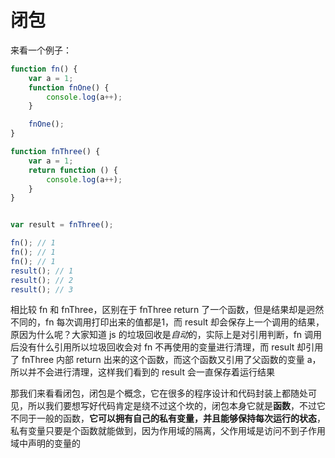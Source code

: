 # 闭包

来看一个例子：

```js
function fn() {
    var a = 1;
    function fnOne() {
        console.log(a++);
    }

    fnOne();
}

function fnThree() {
    var a = 1;
    return function () {
        console.log(a++);
    }
}


var result = fnThree();

fn(); // 1
fn(); // 1
fn(); // 1
result(); // 1
result(); // 2
result(); // 3
```

相比较 fn 和 fnThree，区别在于 fnThree return 了一个函数，但是结果却是迥然不同的，fn 每次调用打印出来的值都是1，而 result 却会保存上一个调用的结果，原因为什么呢？大家知道 js 的垃圾回收是*自动*的，实际上是对引用判断，fn 调用后没有什么引用所以垃圾回收会对 fn 不再使用的变量进行清理，而 result 却引用了 fnThree 内部 return 出来的这个函数，而这个函数又引用了父函数的变量 a，所以并不会进行清理，这样我们看到的 result 会一直保存着运行结果

那我们来看看闭包，闭包是个概念，它在很多的程序设计和代码封装上都随处可见，所以我们要想写好代码肯定是绕不过这个坎的，闭包本身它就是**函数**，不过它不同于一般的函数，**它可以拥有自己的私有变量，并且能够保持每次运行的状态**，私有变量只要是个函数就能做到，因为作用域的隔离，父作用域是访问不到子作用域中声明的变量的